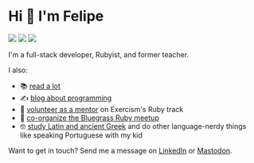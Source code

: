 # Hi 👋 I'm Felipe

<a href="https://fpsvogel.com" alt="Felipe's blog" rel="me"><img src="https://img.shields.io/badge/✏️%20My%20Blog-555?style=flat" /></a>
<a href="https://ruby.social/@fpsvogel" alt="Felipe on Mastodon" rel="me"><img src="https://img.shields.io/badge/Mastodon-615ef8?style=flat&logo=mastodon&logoColor=white" /></a>
<a href="https://www.linkedin.com/in/fpsvogel" alt="Felipe on LinkedIn" rel="me"><img src="https://img.shields.io/badge/LinkedIn-blue?style=flat&logo=linkedin" /></a>

I'm a full-stack developer, Rubyist, and former teacher.

I also:

- 📚 [read a lot](https://fpsvogel.com/reading)
- ✍️ [blog about programming](https://fpsvogel.com/posts)
- 🤗 [volunteer as a mentor](https://exercism.org/profiles/fpsvogel/testimonials) on Exercism's Ruby track
- 🐎 [co-organize the Bluegrass Ruby meetup](https://bluegrassruby.club/)
- 🤓 [study Latin and ancient Greek](https://github.com/fpsvogel/learn-latin-and-greek) and do other language-nerdy things like speaking Portuguese with my kid

Want to get in touch? Send me a message on [LinkedIn](https://www.linkedin.com/in/fpsvogel) or [Mastodon](https://ruby.social/@fpsvogel).
